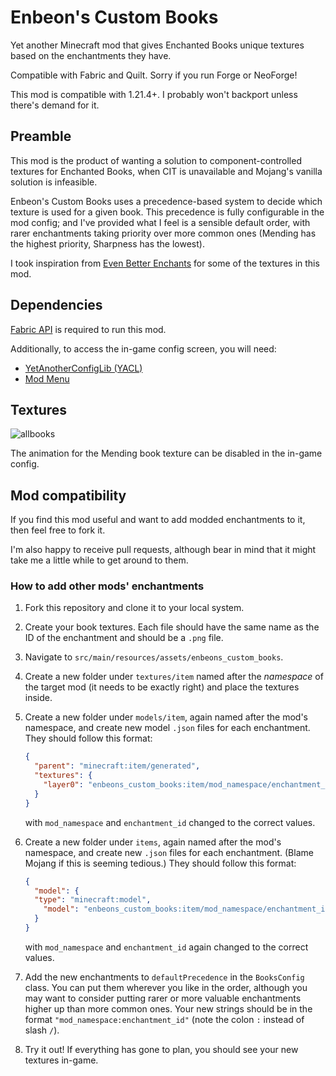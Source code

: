 # Enbeon's Custom Books

Yet another Minecraft mod that gives Enchanted Books unique textures based on the enchantments they have.

Compatible with Fabric and Quilt. Sorry if you run Forge or NeoForge!

This mod is compatible with 1.21.4+. I probably won't backport unless there's demand for it.

## Preamble

This mod is the product of wanting a solution to component-controlled textures for Enchanted Books,
when CIT is unavailable and Mojang's vanilla solution is infeasible.

Enbeon's Custom Books uses a precedence-based system to decide which texture is used for a given book.
This precedence is fully configurable in the mod config; and I've provided what I feel is a sensible default order,
with rarer enchantments taking priority over more common ones (Mending has the highest priority, Sharpness has the lowest).

I took inspiration from [Even Better Enchants](https://modrinth.com/resourcepack/even-better-enchants) for some of the textures in this mod.

## Dependencies

[Fabric API](https://github.com/FabricMC/fabric) is required to run this mod.

Additionally, to access the in-game config screen, you will need:
- [YetAnotherConfigLib (YACL)](https://github.com/isXander/YetAnotherConfigLib)
- [Mod Menu](https://github.com/TerraformersMC/ModMenu)

## Textures

![allbooks](https://github.com/user-attachments/assets/45d09a3c-197b-4336-9ffa-aaabd64be4bd)

The animation for the Mending book texture can be disabled in the in-game config.

## Mod compatibility

If you find this mod useful and want to add modded enchantments to it, then feel free to fork it.

I'm also happy to receive pull requests, although bear in mind that it might take me a little while to get around to them.

### How to add other mods' enchantments

1. Fork this repository and clone it to your local system.
2. Create your book textures. Each file should have the same name as the ID of the enchantment and should be a `.png` file.
3. Navigate to `src/main/resources/assets/enbeons_custom_books`.
4. Create a new folder under `textures/item` named after the *namespace* of the target mod (it needs to be exactly right) and place the textures inside.

5. Create a new folder under `models/item`, again named after the mod's namespace, and create new model `.json` files for each enchantment.
   They should follow this format:
    ```json
   {
      "parent": "minecraft:item/generated",
      "textures": {
        "layer0": "enbeons_custom_books:item/mod_namespace/enchantment_id"
      }
    }
   ```
   with `mod_namespace` and `enchantment_id` changed to the correct values.

6. Create a new folder under `items`, again named after the mod's namespace, and create new `.json` files for each enchantment. (Blame Mojang if this is seeming tedious.)
    They should follow this format:
    ```json
    {
      "model": {
      "type": "minecraft:model",
        "model": "enbeons_custom_books:item/mod_namespace/enchantment_id"
      }
    }
    ```
   with `mod_namespace` and `enchantment_id` again changed to the correct values.

7. Add the new enchantments to `defaultPrecedence` in the `BooksConfig` class.
    You can put them wherever you like in the order, although you may want to consider putting rarer or more valuable enchantments higher up than more common ones.
    Your new strings should be in the format `"mod_namespace:enchantment_id"` (note the colon `:` instead of slash `/`).
8. Try it out! If everything has gone to plan, you should see your new textures in-game.
    
